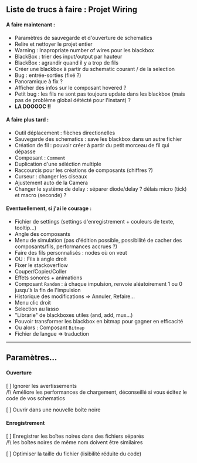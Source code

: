 ## Liste de trucs à faire : Projet Wiring

#### A faire maintenant :
* Paramètres de sauvegarde et d'ouverture de schematics
* Relire et nettoyer le projet entier
* Warning : Inapropriate number of wires pour les blackbox
* BlackBox : trier des input/output par hauteur
* BlackBox : agrandir quand il y a trop de fils
* Créer une blackbox à partir du schematic courant / de la selection
* Bug : entrée-sorties (fixé ?)
* Panoramique à fix ?
* Afficher des infos sur le composant hovered ?
* Petit bug : les fils ne sont pas toujours update dans les blackbox (mais pas de problème global détécté pour l'instant) ?
* **LA DOOOOC !!**

#### A faire plus tard :
* Outil déplacement : flèches directionelles
* Sauvegarde des schematics : save les blackbox dans un autre fichier
* Création de fil : pouvoir créer à partir du petit morceau de fil qui dépasse
* Composant : `Comment`
* Duplication d'une séléction multiple
* Raccourcis pour les créations de composants (chiffres ?)
* Curseur : changer les ciseaux
* Ajustement auto de la Camera
* Changer le système de delay : séparer diode/delay ? délais micro (tick) et macro (seconde) ?

#### Eventuellement, si j'ai le courage :
* Fichier de settings (settings d'enregistrement + couleurs de texte, tooltip...)
* Angle des composants
* Menu de simulation (pas d'édition possible, possibilité de cacher des composants/fils, performances accrues ?)
* Faire des fils personnalisés : nodes où on veut
* OU : Fils à angle droit
* Fixer le stackoverflow
* Couper/Copier/Coller
* Effets sonores + animations
* Composant `Random` : à chaque impulsion, renvoie  aléatoirement 1 ou 0 jusqu'à la fin de l'impulsion
* Historique des modifications => Annuler, Refaire...
* Menu clic droit
* Selection au lasso
* "Librarie" de blackboxes utiles (and, add, mux...)
* Pouvoir transformer les blackbox en bitmap pour gagner en efficacité
* Ou alors : Composant `Bitmap`
* Fichier de langue => traduction

---

## Paramètres...

#### Ouverture

[ ] Ignorer les avertissements<br/>
/!\ Améliore les performances de chargement, déconseillé si vous éditez le code de vos schematics

[ ] Ouvrir dans une nouvelle boîte noire

#### Enregistrement

[ ] Enregistrer les boîtes noires dans des fichiers séparés <br/>
/!\ les boîtes noires de même nom doivent être similaires

[ ] Optimiser la taille du fichier (lisibilité réduite du code)
